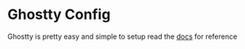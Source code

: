 # Ghostty Config
Ghostty is pretty easy and simple to setup read the [docs](https://ghostty.org/docs/config/reference) for reference
